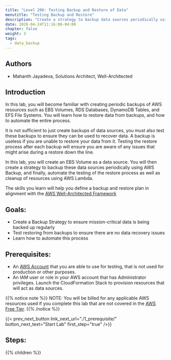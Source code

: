 ```yaml
---
title: "Level 200: Testing Backup and Restore of Data"
menutitle: "Testing Backup and Restore"
description: "Create a strategy to backup data sources periodically using AWS Backup, and automate the testing of the restore process"
date: 2020-04-24T11:16:08-04:00
chapter: false
weight: 3
tags:
  - data_backup
---
```

## Authors

* Mahanth Jayadeva, Solutions Architect, Well-Architected

## Introduction

In this lab, you will become familiar with creating periodic backups of AWS resources such as EBS Volumes, RDS Databases, DynamoDB Tables, and EFS File Systems. You will learn how to restore data from backups, and how to automate the entire process.

It is not sufficient to just create backups of data sources, you must also test these backups to ensure they can be used to recover data. A backup is useless if you are unable to restore your data from it. Testing the restore process after each backup will ensure you are aware of any issues that might arise during a restore down the line.

In this lab, you will create an EBS Volume as a data source. You will then create a strategy to backup these data sources periodically using AWS Backup, and finally, automate the testing of the restore process as well as cleanup of resources using AWS Lambda.

The skills you learn will help you define a backup and restore plan in alignment with the [AWS Well-Architected Framework](https://aws.amazon.com/architecture/well-architected/)

## Goals:

* Create a Backup Strategy to ensure mission-critical data is being backed up regularly
* Test restoring from backups to ensure there are no data recovery issues
* Learn how to automate this process

## Prerequisites:

* An [AWS Account](https://portal.aws.amazon.com/gp/aws/developer/registration/index.html) that you are able to use for testing, that is not used for production or other purposes.
* An IAM user or role in your AWS account that has Administrator privileges.
Launch the CloudFormation Stack to provision resources that will act as data sources.

{{% notice note %}}
NOTE: You will be billed for any applicable AWS resources used if you complete this lab that are not covered in the [AWS Free Tier](https://aws.amazon.com/free/).
{{% /notice %}}

{{< prev_next_button link_next_url="./1_prerequisite/" button_next_text="Start Lab" first_step="true" />}}


## Steps:
{{% children  %}}
